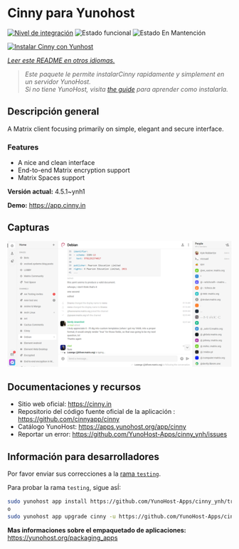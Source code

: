 <!--
Este archivo README esta generado automaticamente<https://github.com/YunoHost/apps/tree/master/tools/readme_generator>
No se debe editar a mano.
-->

# Cinny para Yunohost

[![Nivel de integración](https://apps.yunohost.org/badge/integration/cinny)](https://ci-apps.yunohost.org/ci/apps/cinny/)
![Estado funcional](https://apps.yunohost.org/badge/state/cinny)
![Estado En Mantención](https://apps.yunohost.org/badge/maintained/cinny)

[![Instalar Cinny con Yunhost](https://install-app.yunohost.org/install-with-yunohost.svg)](https://install-app.yunohost.org/?app=cinny)

*[Leer este README en otros idiomas.](./ALL_README.md)*

> *Este paquete le permite instalarCinny rapidamente y simplement en un servidor YunoHost.*  
> *Si no tiene YunoHost, visita [the guide](https://yunohost.org/install) para aprender como instalarla.*

## Descripción general

A Matrix client focusing primarily on simple, elegant and secure interface.

### Features

- A nice and clean interface
- End-to-end Matrix encryption support
- Matrix Spaces support


**Versión actual:** 4.5.1~ynh1

**Demo:** <https://app.cinny.in>

## Capturas

![Captura de Cinny](./doc/screenshots/screenshot.png)

## Documentaciones y recursos

- Sitio web oficial: <https://cinny.in>
- Repositorio del código fuente oficial de la aplicación : <https://github.com/cinnyapp/cinny>
- Catálogo YunoHost: <https://apps.yunohost.org/app/cinny>
- Reportar un error: <https://github.com/YunoHost-Apps/cinny_ynh/issues>

## Información para desarrolladores

Por favor enviar sus correcciones a la [rama `testing`](https://github.com/YunoHost-Apps/cinny_ynh/tree/testing).

Para probar la rama `testing`, sigue asÍ:

```bash
sudo yunohost app install https://github.com/YunoHost-Apps/cinny_ynh/tree/testing --debug
o
sudo yunohost app upgrade cinny -u https://github.com/YunoHost-Apps/cinny_ynh/tree/testing --debug
```

**Mas informaciones sobre el empaquetado de aplicaciones:** <https://yunohost.org/packaging_apps>
